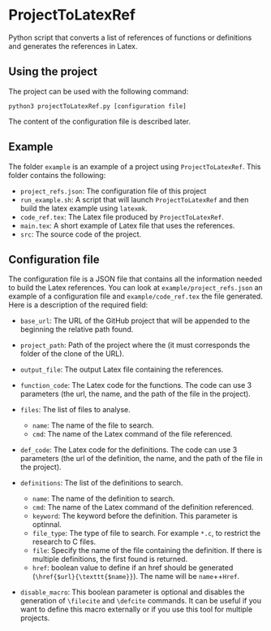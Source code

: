 # ProjectToLatexRef

Python script that converts a list of references of functions or
definitions and generates the references in Latex.

## Using the project

The project can be used with the following command:

```[bash]
python3 projectToLatexRef.py [configuration file]
```

The content of the configuration file is described later.

## Example

The folder `example` is an example of a project using
`ProjectToLatexRef`. This folder contains the following:

- `project_refs.json`: The configuration file of this project
- `run_example.sh`: A script that will launch `ProjectToLatexRef` and then
  build the latex example using `latexmk`.
- `code_ref.tex`: The Latex file produced by `ProjectToLatexRef`.
- `main.tex`: A short example of Latex file that uses the references.
- `src`: The source code of the project.

## Configuration file

The configuration file is a JSON file that contains all the information
needed to build the Latex references. You can look at
`example/project_refs.json` an example of a configuration file and
`example/code_ref.tex` the file generated. Here is a description of the required field:

- `base_url`: The URL of the GitHub project that will be appended to the
  beginning the relative path found.
- `project_path`: Path of the project where the (it must corresponds the
  folder of the clone of the URL).
- `output_file`: The output Latex file containing the references.
- `function_code`: The Latex code for the functions. The code can use 3
  parameters (the url, the name, and the path of the file in the project).
- `files`: The list of files to analyse.

    * `name`: The name of the file to search.
    * `cmd`: The name of the Latex command of the file referenced.

- `def_code`: The Latex code for the definitions. The code can use 3
  parameters (the url of the definition, the name, and the path of the file
  in the project).
- `definitions`: The list of the definitions to search.
    * `name`: The name of the definition to search.
    * `cmd`: The name of the Latex command of the definition referenced.
    * `keyword`: The keyword before the definition. This parameter is
      optinnal.
    * `file_type`: The type of file to search. For example `*.c`, to
      restrict the research to C files.
    * `file`: Specify the name of the file containing the definition. If
      there is multiple definitions, the first found is returned.
    * `href`: boolean value to define if an href should be generated (`\href{$url}{\texttt{$name}}`). The name will be `name`++`Href`.

- `disable_macro`: This boolean parameter is optional and disables the
  generation of `\filecite` and `\defcite` commands. It can be useful if
  you want to define this macro externally or if you use this tool for
  multiple projects.